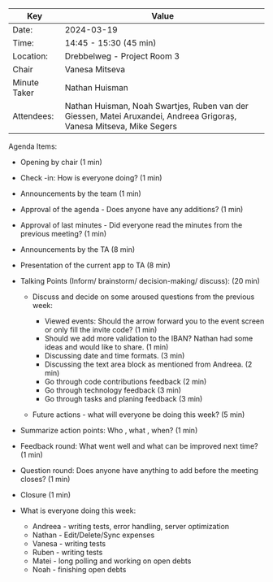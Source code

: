 | Key          | Value                                                                                                                |
| ------------ |----------------------------------------------------------------------------------------------------------------------|
| Date:        | 2024-03-19                                                                                                           |
| Time:        | 14:45 - 15:30 (45 min)                                                                                               |
| Location:    | Drebbelweg - Project Room 3                                                                                          |
| Chair        | Vanesa Mitseva                                                                                                       |
| Minute Taker | Nathan Huisman                                                                                       |
| Attendees:   | Nathan Huisman, Noah Swartjes, Ruben van der Giessen, Matei Aruxandei, Andreea Grigoraș, Vanesa Mitseva, Mike Segers |

Agenda Items:
- Opening by chair (1 min)
- Check -in: How is everyone doing? (1 min)
- Announcements by the team (1 min)
- Approval of the agenda - Does anyone have any additions? (1 min)
- Approval of last minutes - Did everyone read the minutes from the previous meeting? (1 min)
- Announcements by the TA (8 min)
- Presentation of the current app to TA (8 min)
- Talking Points (Inform/ brainstorm/ decision-making/ discuss): (20 min)

  - Discuss and decide on some aroused questions from the previous week:
    
    - Viewed events: Should the arrow forward you to the event screen or only fill the invite code? (1 min)
    - Should we add more validation to the IBAN? Nathan had some ideas and would like to share. (1 min)
    - Discussing date and time formats. (3 min)
    - Discussing the text area block as mentioned from Andreea. (2 min)
    - Go through code contributions feedback (2 min)
    - Go through technology feedback (3 min)
    - Go through tasks and planing feedback (3 min)
  - Future actions - what will everyone be doing this week? (5 min)
- Summarize action points: Who , what , when? (1 min)
- Feedback round: What went well and what can be improved next time? (1 min)
- Question round: Does anyone have anything to add before the meeting closes? (1 min)
- Closure (1 min)
- What is everyone doing this week:
  
  - Andreea - writing tests, error handling, server optimization
  - Nathan - Edit/Delete/Sync expenses
  - Vanesa - writing tests
  - Ruben - writing tests
  - Matei - long polling and working on open debts
  - Noah - finishing open debts